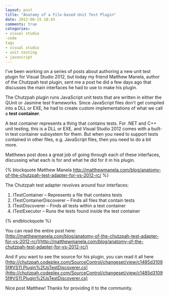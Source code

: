 ```yaml
---
layout: post
title: "Anatomy of a File-based Unit Test Plugin"
date: 2012-06-15 10:43
comments: true
categories: 
- visual studio
-code
tags
- visual studio
- unit testing
- javascript
---
```


I've been working on a series of posts about authoring a new unit
test plugin for Visual Studio 2012, but today my friend Matthew Manela,
author of the Chutzpah test plugin, sent me a post he did a few days
ago that discusses the main interfaces he had to use to make his plugin.

The Chutzpah plugin runs JavaScript unit tests that are written in either
the QUnit or Jasmine test frameworks. Since JavaScript files don't get
compiled into a DLL or EXE, he had to create custom implementations of 
what we call a **test container**.

A test container represents a thing that contains tests. For .NET and C++
unit testing, this is a DLL or EXE, and Visual Studio 2012 comes with a
built-in test container subsystem for them. But when you need to support
tests contained in other files, e.g. JavaScript files, then you need to
do a bit more.

Matthews post does a great job of going through each of these interfaces,
discussing what each is for and what he did for it in his plugin.

{% blockquote Matthew Manela http://matthewmanela.com/blog/anatomy-of-the-chutzpah-test-adapter-for-vs-2012-rc/ %}

The Chutzpah test adapter revolves around four interfaces:

1. ITestContainer – Represents a file that contains tests
2. ITestContainerDiscoverer – Finds all files that contain tests
3. ITestDiscoverer – Finds all tests within a test container
4. ITestExecutor – Runs the tests found inside the test container

{% endblockquote %}

You can read the entire post here:
[http://matthewmanela.com/blog/anatomy-of-the-chutzpah-test-adapter-for-vs-2012-rc/](http://matthewmanela.com/blog/anatomy-of-the-chutzpah-test-adapter-for-vs-2012-rc/)

And if you want to see the source for his plugin, you can read it all here
[http://chutzpah.codeplex.com/SourceControl/changeset/view/c1485d31095f#VS11.Plugin%2fJsTestDiscoverer.cs](http://chutzpah.codeplex.com/SourceControl/changeset/view/c1485d31095f#VS11.Plugin%2fJsTestDiscoverer.cs)

Nice post Matthew! Thanks for providing it to the community.
